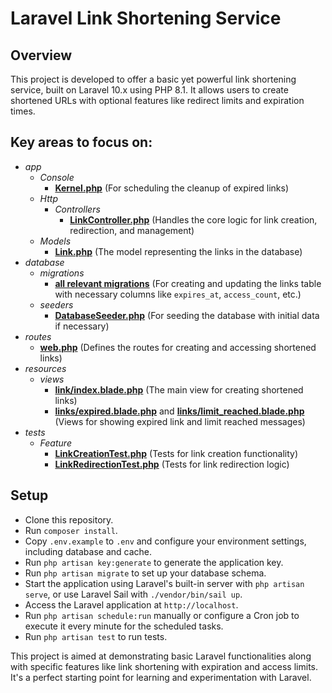 # Laravel Link Shortening Service
## Overview
This project is developed to offer a basic yet powerful link shortening service, built on Laravel 10.x using PHP 8.1. It allows users to create shortened URLs with optional features like redirect limits and expiration times.

## Key areas to focus on:
- *app*
    - *Console*
        - [**Kernel.php**](https://github.com/kuvinci/laravel-link-shortening-service/blob/master/app/Console/Kernel.php) (For scheduling the cleanup of expired links)
    - *Http*
        - *Controllers*
            - [**LinkController.php**](https://github.com/kuvinci/laravel-link-shortening-service/blob/master/app/Http/Controllers/LinkController.php) (Handles the core logic for link creation, redirection, and management)
    - *Models*
        - [**Link.php**](https://github.com/kuvinci/laravel-link-shortening-service/blob/master/app/Models/Link.php) (The model representing the links in the database)
- *database*
    - *migrations*
        - [**all relevant migrations**](https://github.com/kuvinci/laravel-link-shortening-service/tree/master/database/migrations) (For creating and updating the links table with necessary columns like `expires_at`, `access_count`, etc.)
    - *seeders*
        - [**DatabaseSeeder.php**](https://github.com/kuvinci/laravel-link-shortening-service/blob/master/database/seeders/DatabaseSeeder.php) (For seeding the database with initial data if necessary)
- *routes*
    - [**web.php**](https://github.com/kuvinci/laravel-link-shortening-service/blob/master/routes/web.php) (Defines the routes for creating and accessing shortened links)
- *resources*
    - *views*
        - [**link/index.blade.php**](https://github.com/kuvinci/laravel-link-shortening-service/blob/master/resources/views/link/index.blade.php) (The main view for creating shortened links)
        - [**links/expired.blade.php**](https://github.com/kuvinci/laravel-link-shortening-service/blob/master/resources/views/links/expired.blade.php) and [**links/limit_reached.blade.php**](https://github.com/kuvinci/laravel-link-shortening-service/blob/master/resources/views/links/limit_reached.blade.php) (Views for showing expired link and limit reached messages)
- *tests*
    - *Feature*
        - [**LinkCreationTest.php**](https://github.com/kuvinci/laravel-link-shortening-service/blob/master/tests/Feature/LinkCreationTest.php) (Tests for link creation functionality)
        - [**LinkRedirectionTest.php**](https://github.com/kuvinci/laravel-link-shortening-service/blob/master/tests/Feature/LinkRedirectionTest.php) (Tests for link redirection logic)

## Setup
- Clone this repository.
- Run `composer install`.
- Copy `.env.example` to `.env` and configure your environment settings, including database and cache.
- Run `php artisan key:generate` to generate the application key.
- Run `php artisan migrate` to set up your database schema.
- Start the application using Laravel's built-in server with `php artisan serve`, or use Laravel Sail with `./vendor/bin/sail up`.
- Access the Laravel application at `http://localhost`.
- Run `php artisan schedule:run` manually or configure a Cron job to execute it every minute for the scheduled tasks.
- Run `php artisan test` to run tests.

This project is aimed at demonstrating basic Laravel functionalities along with specific features like link shortening with expiration and access limits. It's a perfect starting point for learning and experimentation with Laravel.
